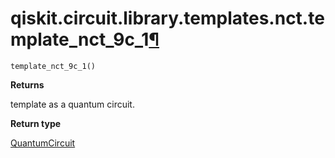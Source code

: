 # qiskit.circuit.library.templates.nct.template\_nct\_9c\_1[¶](#qiskit-circuit-library-templates-nct-template-nct-9c-1 "Permalink to this headline")

<span id="undefined" />

`template_nct_9c_1()`

**Returns**

template as a quantum circuit.

**Return type**

[QuantumCircuit](qiskit.circuit.QuantumCircuit#qiskit.circuit.QuantumCircuit "qiskit.circuit.QuantumCircuit")
